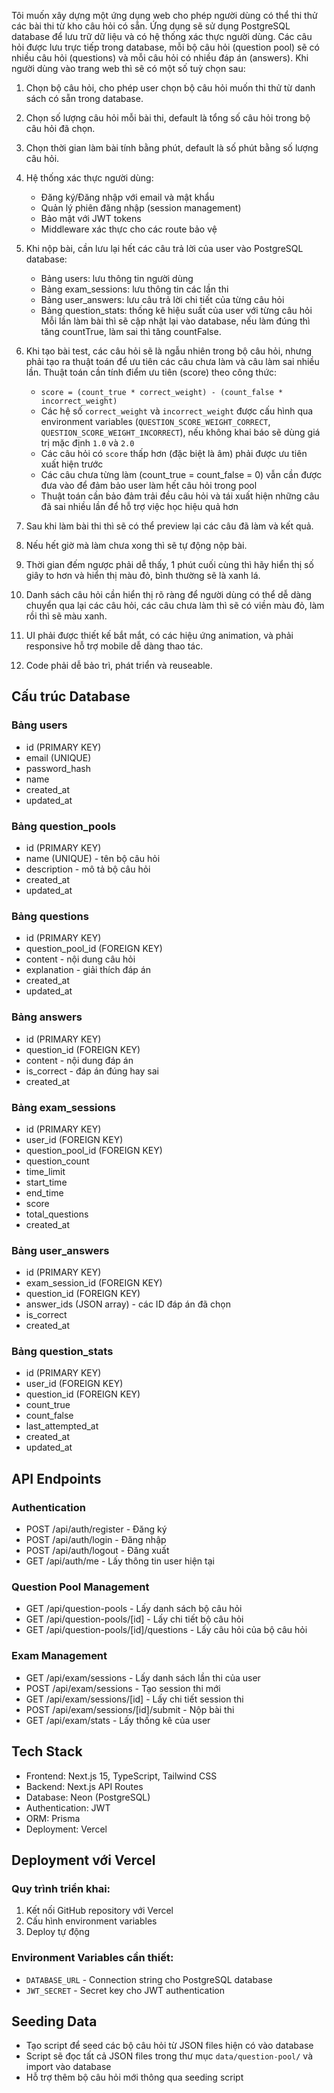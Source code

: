 Tôi muốn xây dựng một ứng dụng web cho phép người dùng có thể thi thử các bài thi từ kho câu hỏi có sẵn.
Ứng dụng sẽ sử dụng PostgreSQL database để lưu trữ dữ liệu và có hệ thống xác thực người dùng.
Các câu hỏi được lưu trực tiếp trong database, mỗi bộ câu hỏi (question pool) sẽ có nhiều câu hỏi (questions) và mỗi câu hỏi có nhiều đáp án (answers).
Khi người dùng vào trang web thì sẽ có một số tuỳ chọn sau:
1. Chọn bộ câu hỏi, cho phép user chọn bộ câu hỏi muốn thi thử từ danh sách có sẵn trong database.
2. Chọn số lượng câu hỏi mỗi bài thi, default là tổng số câu hỏi trong bộ câu hỏi đã chọn.
3. Chọn thời gian làm bài tính bằng phút, default là số phút bằng số lượng câu hỏi.
4. Hệ thống xác thực người dùng:
   - Đăng ký/Đăng nhập với email và mật khẩu
   - Quản lý phiên đăng nhập (session management)
   - Bảo mật với JWT tokens
   - Middleware xác thực cho các route bảo vệ

5. Khi nộp bài, cần lưu lại hết các câu trả lời của user vào PostgreSQL database:
   - Bảng users: lưu thông tin người dùng
   - Bảng exam_sessions: lưu thông tin các lần thi
   - Bảng user_answers: lưu câu trả lời chi tiết của từng câu hỏi
   - Bảng question_stats: thống kê hiệu suất của user với từng câu hỏi
   Mỗi lần làm bài thì sẽ cập nhật lại vào database, nếu làm đúng thì tăng countTrue, làm sai thì tăng countFalse.
6. Khi tạo bài test, các câu hỏi sẽ là ngẫu nhiên trong bộ câu hỏi, nhưng phải tạo ra thuật toán để ưu tiên các câu chưa làm và câu làm sai nhiều lần. Thuật toán cần tính điểm ưu tiên (score) theo công thức:
   - `score = (count_true * correct_weight) - (count_false * incorrect_weight)`
   - Các hệ số `correct_weight` và `incorrect_weight` được cấu hình qua environment variables (`QUESTION_SCORE_WEIGHT_CORRECT`, `QUESTION_SCORE_WEIGHT_INCORRECT`), nếu không khai báo sẽ dùng giá trị mặc định `1.0` và `2.0`
   - Các câu hỏi có `score` thấp hơn (đặc biệt là âm) phải được ưu tiên xuất hiện trước
   - Các câu chưa từng làm (count_true = count_false = 0) vẫn cần được đưa vào để đảm bảo user làm hết câu hỏi trong pool
   - Thuật toán cần bảo đảm trải đều câu hỏi và tái xuất hiện những câu đã sai nhiều lần để hỗ trợ việc học hiệu quả hơn

7. Sau khi làm bài thi thì sẽ có thể preview lại các câu đã làm và kết quả.

8. Nếu hết giờ mà làm chưa xong thì sẽ tự động nộp bài.

9. Thời gian đếm ngược phải dễ thấy, 1 phút cuối cùng thì hãy hiển thị số giây to hơn và hiển thị màu đỏ, bình thường sẽ là xanh lá.

10. Danh sách câu hỏi cần hiển thị rõ ràng để người dùng có thể dễ dàng chuyển qua lại các câu hỏi, các câu chưa làm thì sẽ có viền màu đỏ, làm rồi thì sẽ màu xanh.

11. UI phải được thiết kế bắt mắt, có các hiệu ứng animation, và phải responsive hỗ trợ mobile dễ dàng thao tác.

12. Code phải dễ bảo trì, phát triển và reuseable.

## Cấu trúc Database

### Bảng users
- id (PRIMARY KEY)
- email (UNIQUE)
- password_hash
- name
- created_at
- updated_at

### Bảng question_pools
- id (PRIMARY KEY)
- name (UNIQUE) - tên bộ câu hỏi
- description - mô tả bộ câu hỏi
- created_at
- updated_at

### Bảng questions
- id (PRIMARY KEY)
- question_pool_id (FOREIGN KEY)
- content - nội dung câu hỏi
- explanation - giải thích đáp án
- created_at
- updated_at

### Bảng answers
- id (PRIMARY KEY)
- question_id (FOREIGN KEY)
- content - nội dung đáp án
- is_correct - đáp án đúng hay sai
- created_at

### Bảng exam_sessions
- id (PRIMARY KEY)
- user_id (FOREIGN KEY)
- question_pool_id (FOREIGN KEY)
- question_count
- time_limit
- start_time
- end_time
- score
- total_questions
- created_at

### Bảng user_answers
- id (PRIMARY KEY)
- exam_session_id (FOREIGN KEY)
- question_id (FOREIGN KEY)
- answer_ids (JSON array) - các ID đáp án đã chọn
- is_correct
- created_at

### Bảng question_stats
- id (PRIMARY KEY)
- user_id (FOREIGN KEY)
- question_id (FOREIGN KEY)
- count_true
- count_false
- last_attempted_at
- created_at
- updated_at

## API Endpoints

### Authentication
- POST /api/auth/register - Đăng ký
- POST /api/auth/login - Đăng nhập
- POST /api/auth/logout - Đăng xuất
- GET /api/auth/me - Lấy thông tin user hiện tại

### Question Pool Management
- GET /api/question-pools - Lấy danh sách bộ câu hỏi
- GET /api/question-pools/[id] - Lấy chi tiết bộ câu hỏi
- GET /api/question-pools/[id]/questions - Lấy câu hỏi của bộ câu hỏi

### Exam Management
- GET /api/exam/sessions - Lấy danh sách lần thi của user
- POST /api/exam/sessions - Tạo session thi mới
- GET /api/exam/sessions/[id] - Lấy chi tiết session thi
- POST /api/exam/sessions/[id]/submit - Nộp bài thi
- GET /api/exam/stats - Lấy thống kê của user

## Tech Stack
- Frontend: Next.js 15, TypeScript, Tailwind CSS
- Backend: Next.js API Routes
- Database: Neon (PostgreSQL)
- Authentication: JWT
- ORM: Prisma
- Deployment: Vercel

## Deployment với Vercel

### Quy trình triển khai:
1. Kết nối GitHub repository với Vercel
3. Cấu hình environment variables
4. Deploy tự động

### Environment Variables cần thiết:
- `DATABASE_URL` - Connection string cho PostgreSQL database
- `JWT_SECRET` - Secret key cho JWT authentication

## Seeding Data
- Tạo script để seed các bộ câu hỏi từ JSON files hiện có vào database
- Script sẽ đọc tất cả JSON files trong thư mục `data/question-pool/` và import vào database
- Hỗ trợ thêm bộ câu hỏi mới thông qua seeding script
